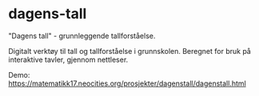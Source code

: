 # dagens-tall
"Dagens tall" - grunnleggende tallforståelse.

Digitalt verktøy til tall og tallforståelse i grunnskolen.
Beregnet for bruk på interaktive tavler, gjennom nettleser.

Demo: https://matematikk17.neocities.org/prosjekter/dagenstall/dagenstall.html
